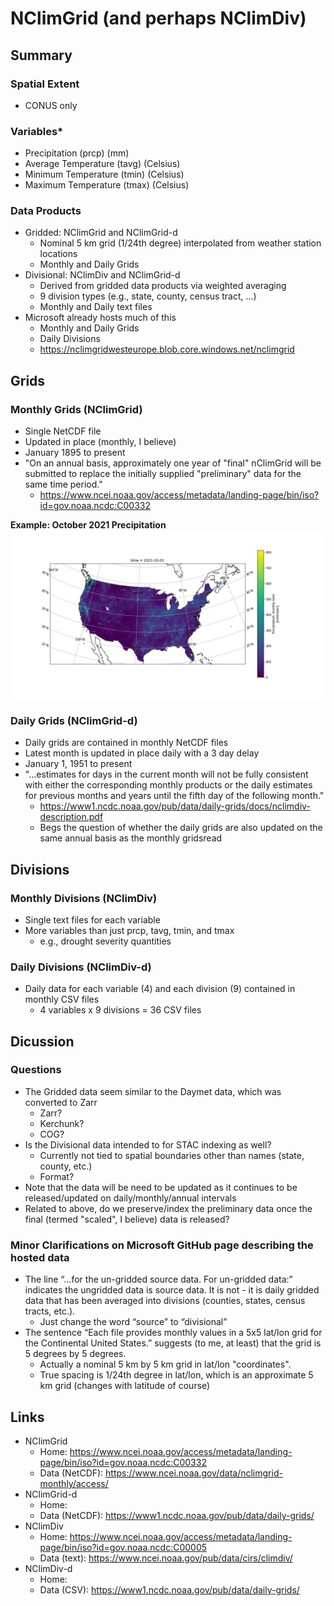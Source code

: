 # NClimGrid (and perhaps NClimDiv)



## Summary

### Spatial Extent
- CONUS only

### Variables*
- Precipitation (prcp) (mm)
- Average Temperature (tavg) (Celsius)
- Minimum Temperature (tmin) (Celsius)
- Maximum Temperature (tmax) (Celsius)

### Data Products
- Gridded: NClimGrid and NClimGrid-d
    - Nominal 5 km grid (1/24th degree) interpolated from weather station locations
    - Monthly and Daily Grids
- Divisional: NClimDiv and NClimGrid-d
    - Derived from gridded data products via weighted averaging
    - 9 division types (e.g., state, county, census tract, ...)
    - Monthly and Daily text files
- Microsoft already hosts much of this
    - Monthly and Daily Grids
    - Daily Divisions
    - https://nclimgridwesteurope.blob.core.windows.net/nclimgrid



## Grids

### Monthly Grids (NClimGrid)
- Single NetCDF file
- Updated in place (monthly, I believe)
- January 1895 to present
- "On an annual basis, approximately one year of "final" nClimGrid will be submitted to replace the initially supplied "preliminary" data for the same time period."
    - https://www.ncei.noaa.gov/access/metadata/landing-page/bin/iso?id=gov.noaa.ncdc:C00332

**Example: October 2021 Precipitation**
![prcp](./img/prcp_monthly_2021-10.jpg)



### Daily Grids (NClimGrid-d)
- Daily grids are contained in monthly NetCDF files
- Latest month is updated in place daily with a 3 day delay
- January 1, 1951 to present
- "...estimates for days in the current month will not be fully consistent with either the corresponding monthly products or the daily estimates for previous months and years until the fifth day of the following month."
    - https://www1.ncdc.noaa.gov/pub/data/daily-grids/docs/nclimdiv-description.pdf
    - Begs the question of whether the daily grids are also updated on the same annual basis as the monthly gridsread



## Divisions

### Monthly Divisions (NClimDiv)
- Single text files for each variable
- More variables than just prcp, tavg, tmin, and tmax
    - e.g., drought severity quantities

### Daily Divisions (NClimDiv-d)
- Daily data for each variable (4) and each division (9) contained in monthly CSV files
    - 4 variables x 9 divisions = 36 CSV files



## Dicussion

### Questions
- The Gridded data seem similar to the Daymet data, which was converted to Zarr
    - Zarr?
    - Kerchunk?
    - COG?
- Is the Divisional data intended to for STAC indexing as well?
    - Currently not tied to spatial boundaries other than names (state, county, etc.)
    - Format?
- Note that the data will be need to be updated as it continues to be released/updated on daily/monthly/annual intervals
- Related to above, do we preserve/index the preliminary data once the final (termed "scaled", I believe) data is released?

### Minor Clarifications on Microsoft GitHub page describing the hosted data
- The line “…for the un-gridded source data. For un-gridded data:” indicates the ungridded data is source data. It is not - it is daily gridded data that has been averaged into divisions (counties, states, census tracts, etc.).
    - Just change the word “source” to “divisional”
- The sentence “Each file provides monthly values in a 5x5 lat/lon grid for the Continental United States.” suggests (to me, at least) that the grid is 5 degrees by 5 degrees. 
    - Actually a nominal 5 km by 5 km grid in lat/lon "coordinates". 
    - True spacing is 1/24th degree in lat/lon, which is an approximate 5 km grid (changes with latitude of course)



## Links
- NClimGrid
    - Home: https://www.ncei.noaa.gov/access/metadata/landing-page/bin/iso?id=gov.noaa.ncdc:C00332
    - Data (NetCDF): https://www.ncei.noaa.gov/data/nclimgrid-monthly/access/
- NClimGrid-d
    - Home: 
    - Data (NetCDF): https://www1.ncdc.noaa.gov/pub/data/daily-grids/
- NClimDiv
    - Home: https://www.ncei.noaa.gov/access/metadata/landing-page/bin/iso?id=gov.noaa.ncdc:C00005
    - Data (text): https://www.ncei.noaa.gov/pub/data/cirs/climdiv/
- NClimDiv-d
    - Home:
    - Data (CSV): https://www1.ncdc.noaa.gov/pub/data/daily-grids/

